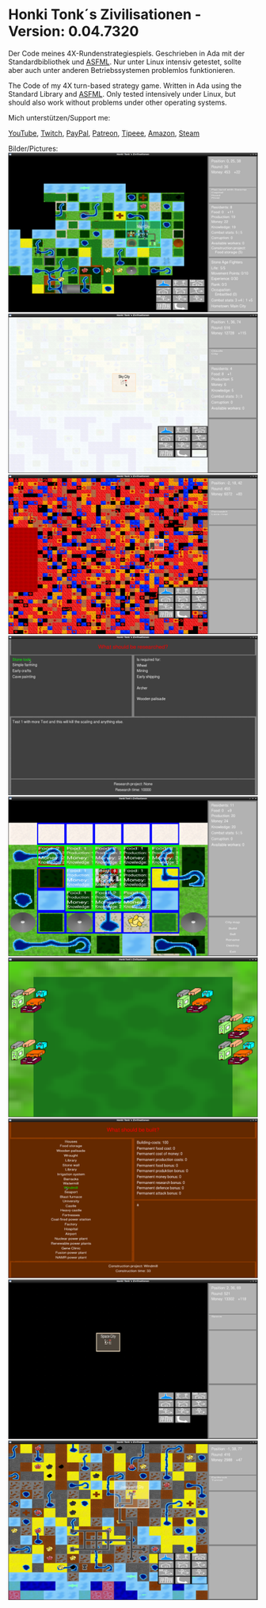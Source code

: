 # Honki Tonk´s Zivilisationen - Version: 0.04.7320
Der Code meines 4X-Rundenstrategiespiels.
Geschrieben in Ada mit der Standardbibliothek und [ASFML](https://github.com/mgrojo/ASFML). Nur unter Linux intensiv getestet, sollte aber auch unter anderen Betriebssystemen problemlos funktionieren.

The Code of my 4X turn-based strategy game.
Written in Ada using the Standard Library and [ASFML](https://github.com/mgrojo/ASFML). Only tested intensively under Linux, but should also work without problems under other operating systems.

Mich unterstützen/Support me:

[YouTube](https://www.youtube.com/user/tpHonkiTonk), [Twitch](https://www.twitch.tv/tphonkitonk), [PayPal](https://www.paypal.com/paypalme/tpHonkiTonk), [Patreon](https://www.patreon.com/HonkiTonk), [Tipeee](https://www.tipeeestream.com/tphonkitonk/donation), [Amazon](https://www.amazon.de/registry/wishlist/2DNQHH9AI6JGR), [Steam](https://steamcommunity.com/profiles/76561197989126693/wishlist)

Bilder/Pictures:
![Weltkarte/Worldmap](Beispielbilder/Weltkarte-Worldmap.png)
![Himmelstadt/Skycity](Beispielbilder/Himmelsstadt-Skycity.png)
![Planetenkern/Planetcore](Beispielbilder/Planetenkern-Planetcore.png)
![Forschung/Research](Beispielbilder/Forschung-Research.png)
![Stadt/City](Beispielbilder/Stadt-City.png)
![Stadt2/City2](Beispielbilder/Stadt2-City2.png)
![Bauen/Construct](Beispielbilder/Bauen-Construct.png)
![Orbit/Orbit](Beispielbilder/Orbit-Orbit.png)
![Unterirdisch/Underground](Beispielbilder/Unterirdisch-Underground.png)